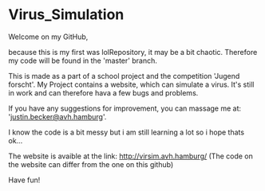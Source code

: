 # Virus_Simulation

Welcome on my GitHub,

because this is my first was lolRepository, it may be a bit chaotic. 
Therefore my code will be found in the 'master' branch. 

This is made as a part of a school project and the competition 'Jugend forscht'. 
My Project contains a website, which can simulate a virus. It's still in work and can therefore hava a few bugs and problems.

If you have any suggestions for improvement, you can massage me at: 'justin.becker@avh.hamburg'.

I know the code is a bit messy but i am still learning a lot so i hope thats ok...

The website is avaible at the link: http://virsim.avh.hamburg/
(The code on the website can differ from the one on this github)


Have fun!
